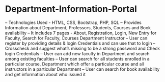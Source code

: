# Department-Information-Portal
– Technologies Used - HTML, CSS, Bootstrap, PHP, SQL
– Provides Information about Department, Professors, Students, Courses and Book availability
– It includes 7 pages - About, Registration, Login, New Entry for Faculty, Search for Faculty, Courses Department
Instructor
– User can register by providing details & login Credentials and can use that to login
– Crosscheck and suggest what’s missing to be a strong password and Check login Credentials
– User can add new faculty in Department and search among existing faculties
– User can search for all students enrolled in a particular course, Department which offer a particular course and all
instructors in a particular Department
– User can search for book availability and get information about who issued it
